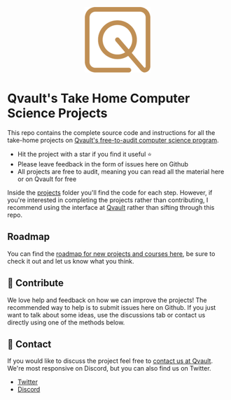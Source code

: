 <p align="center">
  <img src="assets/logo.png">
</p>

# Qvault's Take Home Computer Science Projects

This repo contains the complete source code and instructions for all the take-home projects on [Qvault's free-to-audit computer science program](https://qvault.io).

* Hit the project with a star if you find it useful ⭐
* Please leave feedback in the form of issues here on Github
* All projects are free to audit, meaning you can read all the material here or on Qvault for free

Inside the [projects](projects) folder you'll find the code for each step. However, if you're interested in completing the projects rather than contributing, I recommend using the interface at [Qvault](https://boot.dev) rather than sifting through this repo.

## Roadmap

You can find the [roadmap for new projects and courses here](https://github.com/qvault/curriculum), be sure to check it out and let us know what you think.

## 👏 Contribute

We love help and feedback on how we can improve the projects! The recommended way to help is to submit issues here on Github. If you just want to talk about some ideas, use the discussions tab or contact us directly using one of the methods below.

## 💬 Contact

If you would like to discuss the project feel free to [contact us at Qvault](https://qvault.io/contact/). We're most responsive on Discord, but you can also find us on Twitter.

* [Twitter](https://twitter.com/q_vault)
* [Discord](https://discord.com/invite/HxuxE6Nv)
